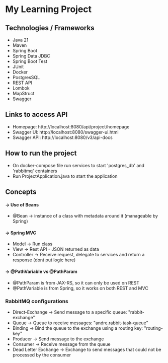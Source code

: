 # My Learning Project

## Technologies / Frameworks
- Java 21
- Maven
- Spring Boot
- Spring Data JDBC
- Spring Boot Test
- JUnit
- Docker
- PostgresSQL
- REST API
- Lombok
- MapStruct
- Swagger


## Links to access API
- Homepage: http://localhost:8080/api/project/homepage
- Swagger UI: http://localhost:8080/swagger-ui.html
- Swagger API: http://localhost:8080/v3/api-docs


## How to run the project
- On docker-compose file run services to start 'postgres_db' and 'rabbitmq' containers
- Run ProjectApplication.java to start the application


## Concepts

#### -> Use of Beans
- @Bean -> instance of a class with metadata around it (manageable by Spring)


#### -> Spring MVC
- Model -> Run class
- View -> Rest API - JSON returned as data
- Controller -> Receive request, delegate to services and return a response (dont put logic here)


#### -> @PathVariable vs @PathParam
- @PathParam is from JAX-RS, so it can only be used on REST
- @PathVariable is from Spring, so it works on both REST and MVC


### RabbitMQ configurations
- Direct-Exchange -> Send message to a specific queue: "rabbit-exchange"
- Queue -> Queue to receive messages: "andre.rabbit-task-queue"
- Binding -> Bind the queue to the exchange using a routing key: "routing-key"
- Producer -> Send message to the exchange
- Consumer -> Receive message from the queue
- Dead Letter Exchange -> Exchange to send messages that could not be processed by the consumer




